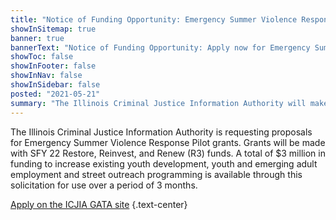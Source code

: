 ```yaml
---
title: "Notice of Funding Opportunity: Emergency Summer Violence Response Pilot Program"
showInSitemap: true
banner: true
bannerText: "Notice of Funding Opportunity: Apply now for Emergency Summer Violence Response Pilot Program grants."
showToc: false
showInFooter: false
showInNav: false
showInSidebar: false
posted: "2021-05-21"
summary: "The Illinois Criminal Justice Information Authority will make available $3 million in state grant funds to support youth development, employment, and street intervention/outreach program expansion in efforts to respond to summer violence."
---
```


The Illinois Criminal Justice Information Authority is requesting proposals for Emergency Summer Violence Response Pilot grants. Grants will be made with SFY 22 Restore, Reinvest, and Renew (R3) funds. A total of $3 million in funding to increase existing youth development, youth and emerging adult employment and street outreach programming is available through this solicitation for use over a period of 3 months.

[Apply on the ICJIA GATA site](https://icjia.illinois.gov/gata/funding/2021-emergency-pilot) {.text-center}
